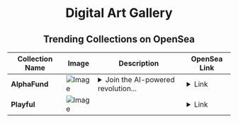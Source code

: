 <div align="center">

# Digital Art Gallery

## Trending Collections on OpenSea

| Collection Name                       | Image                                                                                     | Description                       | OpenSea Link                                                                                          |
|---------------------------------------|-------------------------------------------------------------------------------------------|-----------------------------------|--------------------------------------------------------------------------------------------------------|
| **AlphaFund** | ![Image](https://i.seadn.io/s/raw/files/951b04904a2299a5c63d07a9c33cc48c.jpg?w=500&auto=format?w=200&auto=format) | <details><summary>Join the AI-powered revolution...</summary>Join the AI-powered revolution with AlphaFund</details> | <details><summary>Link</summary>[AlphaFund](https://opensea.io/collection/alphafund-1)</details> |
| **Playful** | ![Image](https://i.seadn.io/s/raw/files/ae2e920dc6a15ee23811c438e1bd0af5.jpg?w=500&auto=format?w=200&auto=format) |  | <details><summary>Link</summary>[Playful](https://opensea.io/collection/playful-324)</details> |

</div>